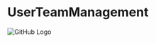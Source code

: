 # UserTeamManagement


![GitHub Logo](https://res.cloudinary.com/dvb5oiewl/image/upload/v1593967485/Index_Agent_Management_System_-_Google_Chrome_7_5_2020_6_39_56_PM_lllvww.png)
